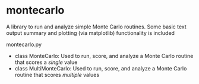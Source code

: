 # montecarlo
A library to run and analyze simple Monte Carlo routines. Some basic text output summary and plotting (via matplotlib) functionality is included

montecarlo.py
  * class MonteCarlo: Used to run, score, and analyze a Monte Carlo routine that scores a *single* value
  * class MultiMonteCarlo: Used to run, score, and analyze a Monte Carlo routine that scores *multiple* values
